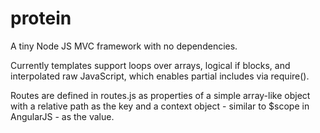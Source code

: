 # protein

A tiny Node JS MVC framework with no dependencies.

Currently templates support loops over arrays, logical if blocks, and interpolated raw JavaScript, which enables partial includes via require().

Routes are defined in routes.js as properties of a simple array-like object with a relative path as the key and a context object - similar to $scope in AngularJS - as the value.
